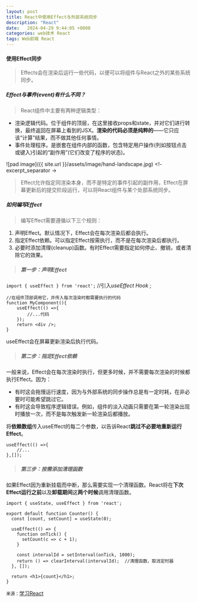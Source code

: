 ```yaml
---
layout: post
title: React中使用Effect与外部系统同步
description: "React"
date:   2024-04-29 9:44:05 +0800
categories: web技术 React
tags: Web前端 React
---
```

#### 使用Effect同步
> Effects会在渲染后运行一些代码，以便可以将组件与React之外的某些系统同步。

##### Effect与事件(event)有什么不同？
> React组件中主要有两种逻辑类型：
- 渲染逻辑代码。位于组件的顶层，在这里接收props和state，并对它们进行转换，最终返回在屏幕上看到的JSX。**渲染的代码必须是纯粹的**——它只应该“计算”结果，而不做其他任何事情。
- 事件处理程序。是嵌套在组件内部的函数，包含特定用户操作(列如按钮点击或键入)引起的“副作用”(它们改变了程序的状态)。

![pad image]({{ site.url }}/assets/image/hand-landscape.jpg)
<!- excerpt_separator ->
>Effect允许指定同渲染本身，而不是特定的事件引起的副作用，Effect在屏幕更新后的提交阶段运行，可以将React组件与某个处部系统同步。

##### 如何编写Effect
>编写Effect需要遵循以下三个规则：
  1. 声明Effect。默认情况下，Effect会在每次渲染后都会执行。
  2. 指定Effect依赖。可以指定Effect按需执行，而不是在每次渲染后都执行。
  3. 必要时添加清理(cleanup)函数。有时Effect需要指定如何停止、撤销，或者清除它的效果。

>##### 第一步：声明Effect

`import { useEffect } from 'react';`    //引入*useEffect Hook* ;
```
//在组件顶部调用它，并传入每次渲染时都需要执行的代码
function MyComponent(){
    useEffect(() =>{
        //...代码
    });
    return <div />;
}
```
useEffect会在屏幕更新渲染后执行代码。

>##### 第二步：指定Effect依赖

一般来说，Effect会在每次渲染时执行，但更多时候，并不需要每次渲染的时候都执行Effect。因为：
   - 有时这会拖慢运行速度，因为与外部系统的同步操作总是有一定时耗，在非必要时可能希望跳过它。
   - 有时这会导致程序逻辑错误。例如，组件的淡入动画只需要在第一轮渲染出现时播放一次，而不是每次触发新一轮渲染后都播放。

将**依赖数组**传入useEffect的每二个参数，以告诉React**跳过不必要地重新运行Effect**。
```
useEffect(() =>{
    //...
},[]);
```

> ##### 第三步：按需添加清理函数

如果Effect因为重新挂载而中断，那么需要实现一个清理函数。React将在**下次Effect运行之前**以及**卸载期间**这**两个时候**调用清理函数。


```
import { useState, useEffect } from 'react';

export default function Counter() {
  const [count, setCount] = useState(0);

  useEffect(() => {
    function onTick() {
      setCount(c => c + 1);
    }

    const intervalId = setInterval(onTick, 1000);
    return () => clearInterval(intervalId);  //清理函数，取消定时器
  }, []);

  return <h1>{count}</h1>;
}

```


 `来源：`[学习React](https://zh-hans.react.dev/learn/synchronizing-with-effects)